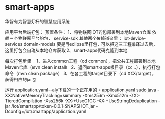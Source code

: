 # smart-apps

华智有为智慧灯杆的智慧应用系统


应用平台后端打包：
预置条件：
1、将物联网IOT的包部署到本地Maven仓库
依赖三个物联网平台的包， service-sdk 其他两个依赖道这里；  iot-device-services  domain-models
要是再eclipse里打包，可以把这三工程编译过去后，这里打包会自动从本地仓库获取
2、smart-apps代码克隆到本地

每次打包步骤：
1、进入common工程（cd common），把公共工程部署到本地Maven仓库（mvn clean install）
2、返回smart-apps根目录（cd ..），执行打包命令（mvn clean package）
3、在各工程的target目录下（cd XXX/target），获得相应的jar包

运行
application.yaml--aly下载的一个正在用的 =  application.yaml
sudo java -XX:NativeMemoryTracking=summary -Xms256m -Xmx512m -XX:-TieredCompilation -Xss256k -XX:+UseG1GC -XX:+UseStringDeduplication -jar /iot/smartapp/token-0.0.1-SNAPSHOT.jar -Dconfig=/iot/smartapp/application.yaml
